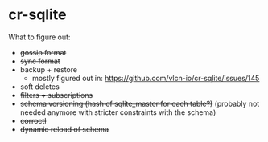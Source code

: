 # cr-sqlite

What to figure out:
- ~~gossip format~~
- ~~sync format~~
- backup + restore
    - mostly figured out in: https://github.com/vlcn-io/cr-sqlite/issues/145
- soft deletes
- ~~filters + subscriptions~~
- ~~schema versioning (hash of sqlite_master for each table?)~~ (probably not needed anymore with stricter constraints with the schema)
- ~~corroctl~~
- ~~dynamic reload of schema~~